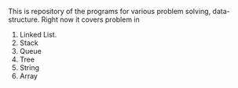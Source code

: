 This is repository of the programs for various problem solving, data-structure. Right now it covers problem in 

1. Linked List.
2. Stack
3. Queue
4. Tree
5. String
6. Array
